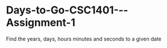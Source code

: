 # Days-to-Go-CSC1401---Assignment-1
Find the years, days, hours minutes and seconds to a given date
